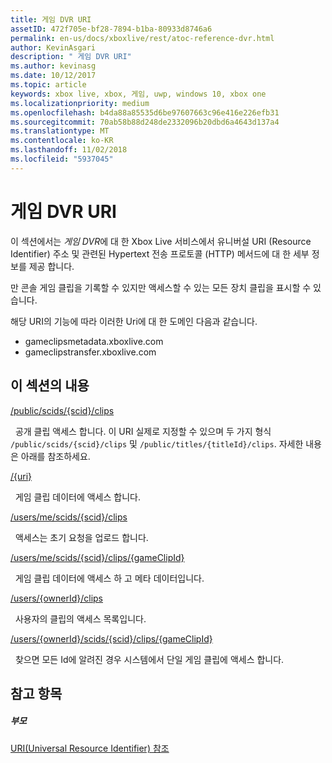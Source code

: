 ```yaml
---
title: 게임 DVR URI
assetID: 472f705e-bf28-7894-b1ba-80933d8746a6
permalink: en-us/docs/xboxlive/rest/atoc-reference-dvr.html
author: KevinAsgari
description: " 게임 DVR URI"
ms.author: kevinasg
ms.date: 10/12/2017
ms.topic: article
keywords: xbox live, xbox, 게임, uwp, windows 10, xbox one
ms.localizationpriority: medium
ms.openlocfilehash: b4da88a85535d6be97607663c96e416e226efb31
ms.sourcegitcommit: 70ab58b88d248de2332096b20dbd6a4643d137a4
ms.translationtype: MT
ms.contentlocale: ko-KR
ms.lasthandoff: 11/02/2018
ms.locfileid: "5937045"
---
```

# <a name="game-dvr-uris"></a>게임 DVR URI
 
이 섹션에서는 *게임 DVR*에 대 한 Xbox Live 서비스에서 유니버설 URI (Resource Identifier) 주소 및 관련된 Hypertext 전송 프로토콜 (HTTP) 메서드에 대 한 세부 정보를 제공 합니다.
 
만 콘솔 게임 클립을 기록할 수 있지만 액세스할 수 있는 모든 장치 클립을 표시할 수 있습니다.
 
해당 URI의 기능에 따라 이러한 Uri에 대 한 도메인 다음과 같습니다.
 
   *  gameclipsmetadata.xboxlive.com 
   *  gameclipstransfer.xboxlive.com 
  
<a id="ID4EZB"></a>

 
## <a name="in-this-section"></a>이 섹션의 내용

[/public/scids/{scid}/clips](uri-publicscidclips.md)

&nbsp;&nbsp;공개 클립 액세스 합니다. 이 URI 실제로 지정할 수 있으며 두 가지 형식 `/public/scids/{scid}/clips` 및 `/public/titles/{titleId}/clips`. 자세한 내용은 아래를 참조하세요.

[/{uri}](uri-uri.md)

&nbsp;&nbsp;게임 클립 데이터에 액세스 합니다.

[/users/me/scids/{scid}/clips](uri-usersmescidclips.md)

&nbsp;&nbsp;액세스는 초기 요청을 업로드 합니다.

[/users/me/scids/{scid}/clips/{gameClipId}](uri-usersmescidclipsgameclipid.md)

&nbsp;&nbsp;게임 클립 데이터에 액세스 하 고 메타 데이터입니다.

[/users/{ownerId}/clips](uri-usersowneridclips.md)

&nbsp;&nbsp;사용자의 클립의 액세스 목록입니다.

[/users/{ownerId}/scids/{scid}/clips/{gameClipId}](uri-usersowneridscidclipsgameclipid.md)

&nbsp;&nbsp;찾으면 모든 Id에 알려진 경우 시스템에서 단일 게임 클립에 액세스 합니다.
 
<a id="ID4EOC"></a>

 
## <a name="see-also"></a>참고 항목
 
<a id="ID4EQC"></a>

 
##### <a name="parent"></a>부모 

[URI(Universal Resource Identifier) 참조](../atoc-xboxlivews-reference-uris.md)

   